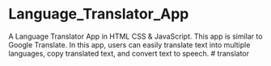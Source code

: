 # Language_Translator_App
A Language Translator App in HTML CSS &amp; JavaScript. This app is similar to Google Translate. In this app, users can easily translate text into multiple languages, copy translated text, and convert text to speech.
#   t r a n s l a t o r  
 
